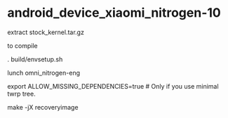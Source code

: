 # android_device_xiaomi_nitrogen-10

extract stock_kernel.tar.gz

to compile

. build/envsetup.sh

lunch omni_nitrogen-eng

export ALLOW_MISSING_DEPENDENCIES=true # Only if you use minimal twrp tree.

make -jX recoveryimage
